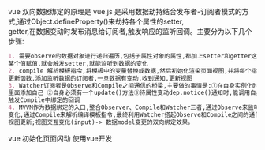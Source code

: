 vue 双向数据绑定的原理是
vue.js 是采用数据劫持结合发布者-订阅者模式的方式,通过Object.defineProperty()来劫持各个属性的setter,    
getter,在数据变动时发布消息给订阅者,触发响应的监听回调。主要分为以下几个步骤:
```markdown
1. 需要observe的数据对象进行递归遍历,包括子属性对象的属性,都加上setter和getter这样的话,给这个对象的  
某个值赋值,就会触发setter,就能监听到数据的变化
2. compile 解析模板指令,将模板中的变量替换成数据,然后初始化渲染页面视图,并将每个指令对应的节点绑定  
更新函数,添加监听数据的订阅者,一旦数据有变动,收到通知,更新视图
3. Watcher订阅者是Observe和Compile之间通信的桥梁,主要做的事情是:①在自身实例化时往属性订阅器(dep)  
里面添加自己 ②自身必须有一个update()方法③待属性变动dep.notice()通知时,能调用自身的update()方法,并  
触发Compile中绑定的回调
4. MVVM作为数据绑定的入口,整合Observer、Compile和Watcher三者,通过Observe来监听自己的model数据  
变化,通过Compile来解析编译模板指令,最终利用Watcher搭起Observe和Compile之间的通信桥梁,达到数据变化->  
视图更新;视图交互变化(input)-> 数据model变更的双向绑定效果。
```
vue 初始化页面闪动
使用vue开发 

